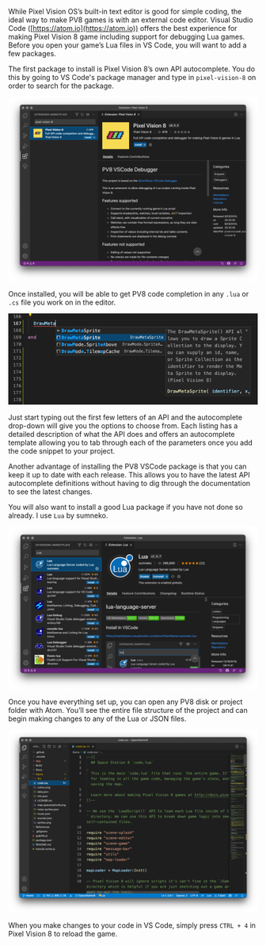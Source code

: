 While Pixel Vision OS’s built-in text editor is good for simple coding, the ideal way to make PV8 games is with an external code editor. Visual Studio Code ([https://atom.io](https://atom.io)) offers the best experience for making Pixel Vision 8 game including support for debugging Lua games. Before you open your game’s Lua files in VS Code, you will want to add a few packages. 

The first package to install is Pixel Vision 8’s own API autocomplete. You do this by going to VS Code's package manager and type in `pixel-vision-8` on order to search for the package.

![image alt text](images/VSCodePlugin.png)

Once installed, you will be able to get PV8 code completion in any `.lua` or `.cs`  file you work on in the editor.

![image alt text](images/VSPluginAutoComplete.png)

Just start typing out the first few letters of an API and the autocomplete drop-down will give you the options to choose from. Each listing has a detailed description of what the API does and offers an autocomplete template allowing you to tab through each of the parameters once you add the code snippet to your project.

Another advantage of installing the PV8 VSCode package is that you can keep it up to date with each release. This allows you to have the latest API autocomplete definitions without having to dig through the documentation to see the latest changes.

You will also want to install a good Lua package if you have not done so already. I use `Lua` by sumneko.

![image alt text](images/VSCodeLuaPlugin.png)

Once you have everything set up, you can open any PV8 disk or project folder with Atom. You’ll see the entire file structure of the project and can begin making changes to any of the Lua or JSON files.

![image alt text](images/VSCodePlugin_2.png)

When you make changes to your code in VS Code, simply press `CTRL + 4` in Pixel Vision 8 to reload the game.

